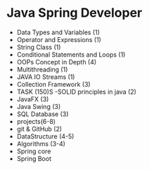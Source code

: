 # Java Spring Developer

- Data Types and Variables (1)
- Operator and Expressions (1)
- String Class (1)
- Conditional Statements and Loops (1)
- OOPs Concept in Depth (4)
- Multithreading (1)
- JAVA IO Streams (1)
- Collection Framework (3)
- TASK (150)S
-SOLID principles in java (2)
- JavaFX (3)
- Java Swing (3)
- SQL Database (3)
- projects(6-8)
- git & GitHub (2)
- DataStructure (4-5)
- Algorithms (3-4)
- Spring core
- Spring Boot
